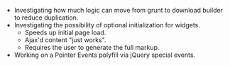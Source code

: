 * Investigating how much logic can move from grunt to download builder to reduce duplication.
* Investigating the possibility of optional initialization for widgets.
  * Speeds up initial page load.
  * Ajax'd content "just works".
  * Requires the user to generate the full markup.
* Working on a Pointer Events polyfill via jQuery special events.

